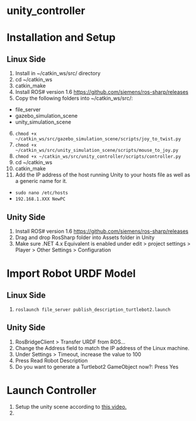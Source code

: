 # unity_controller

# Installation and Setup

## Linux Side

1. Install in ~/catkin_ws/src/ directory
2. cd ~/catkin_ws
3. catkin_make
4. Install ROS# version 1.6 https://github.com/siemens/ros-sharp/releases
5. Copy the following folders into ~/catkin_ws/src/:
  - file_server
  - gazebo_simulation_scene
  - unity_simulation_scene
6. `chmod +x ~/catkin_ws/src/gazebo_simulation_scene/scripts/joy_to_twist.py`
7. `chmod +x ~/catkin_ws/src/unity_simulation_scene/scripts/mouse_to_joy.py`
8. `chmod +x ~/catkin_ws/src/unity_controller/scripts/controller.py`
9. cd ~/catkin_ws
10. catkin_make
11. Add the IP address of the host running Unity to your hosts file as well as a generic name for it.
  - `sudo nano /etc/hosts`
  - `192.168.1.XXX NewPC`

## Unity Side

1. Install ROS# version 1.6 https://github.com/siemens/ros-sharp/releases
2. Drag and drop RosSharp folder into Assets folder in Unity
3. Make sure .NET 4.x Equivalent is enabled under edit > project settings > Player > Other Settings > Configuration

# Import Robot URDF Model

## Linux Side

1. `roslaunch file_server publish_description_turtlebot2.launch`

## Unity Side

1. RosBridgeClient > Transfer URDF from ROS...
2. Change the Address field to match the IP address of the Linux machine.
3. Under Settings > Timeout, increase the value to 100
4. Press Read Robot Description
5. Do you want to generate a Turtlebot2 GameObject now?: Press Yes

# Launch Controller

1. Setup the unity scene according to [this video.](https://www.youtube.com/watch?v=sup2Tdxt1ko&feature=youtu.be)
2. 
